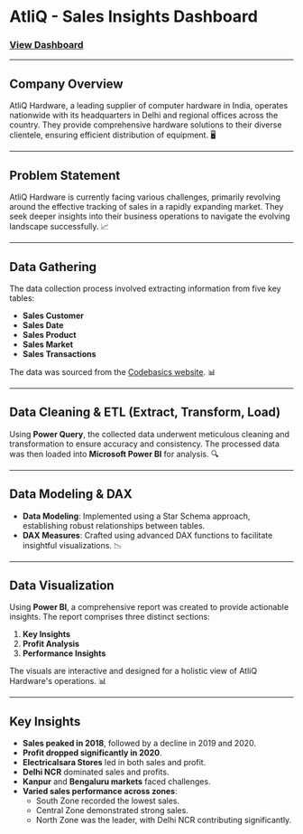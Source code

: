 # AtliQ - Sales Insights Dashboard

### [View Dashboard](https://app.fabric.microsoft.com/view?r=eyJrIjoiYjA5YzMzMmQtNjI5MS00ODgyLWE5OWItNWM0ZTgwZWViM2E4IiwidCI6ImRmODY3OWNkLWE4MGUtNDVkOC05OWFjLWM4M2VkN2ZmOTVhMCJ9)

---

## Company Overview
AtliQ Hardware, a leading supplier of computer hardware in India, operates nationwide with its headquarters in Delhi and regional offices across the country. They provide comprehensive hardware solutions to their diverse clientele, ensuring efficient distribution of equipment. 🖥️

---

## Problem Statement
AtliQ Hardware is currently facing various challenges, primarily revolving around the effective tracking of sales in a rapidly expanding market. They seek deeper insights into their business operations to navigate the evolving landscape successfully. 📈

---

## Data Gathering
The data collection process involved extracting information from five key tables:  
- **Sales Customer**  
- **Sales Date**  
- **Sales Product**  
- **Sales Market**  
- **Sales Transactions**  

The data was sourced from the [Codebasics website](https://codebasics.io/). 📊

---

## Data Cleaning & ETL (Extract, Transform, Load)
Using **Power Query**, the collected data underwent meticulous cleaning and transformation to ensure accuracy and consistency. The processed data was then loaded into **Microsoft Power BI** for analysis. 🔍

---

## Data Modeling & DAX
- **Data Modeling**: Implemented using a Star Schema approach, establishing robust relationships between tables.  
- **DAX Measures**: Crafted using advanced DAX functions to facilitate insightful visualizations. 📉

---

## Data Visualization
Using **Power BI**, a comprehensive report was created to provide actionable insights. The report comprises three distinct sections:
1. **Key Insights**  
2. **Profit Analysis**  
3. **Performance Insights**  

The visuals are interactive and designed for a holistic view of AtliQ Hardware's operations. 📊

---

## Key Insights
- **Sales peaked in 2018**, followed by a decline in 2019 and 2020.  
- **Profit dropped significantly in 2020**.  
- **Electricalsara Stores** led in both sales and profit.  
- **Delhi NCR** dominated sales and profits.  
- **Kanpur** and **Bengaluru markets** faced challenges.  
- **Varied sales performance across zones**:  
  - South Zone recorded the lowest sales.  
  - Central Zone demonstrated strong sales.  
  - North Zone was the leader, with Delhi NCR contributing significantly.  
